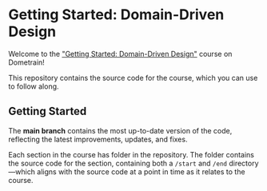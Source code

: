 # Getting Started: Domain-Driven Design

Welcome to the ["Getting Started: Domain-Driven Design"](https://dometrain.com/course/getting-started-domain-driven-design-ddd/) course on Dometrain! 

This repository contains the source code for the course, which you can use to follow along.

## Getting Started

The **main branch** contains the most up-to-date version of the code, reflecting the latest improvements, updates, and fixes. 

Each section in the course has folder in the repository. The folder contains the source code for the section, containing both a `/start` and `/end` directory—which aligns with the source code at a point in time as it relates to the course.